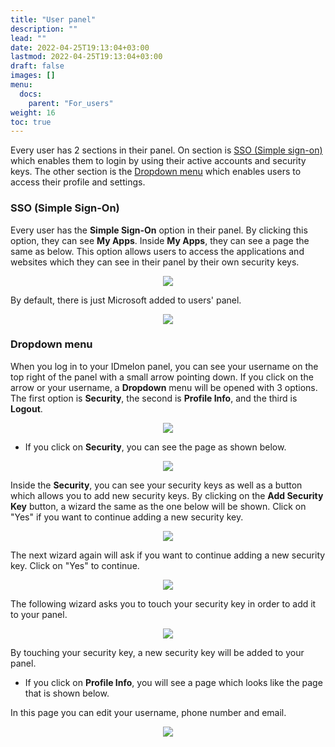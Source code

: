 ```yaml
---
title: "User panel"
description: ""
lead: ""
date: 2022-04-25T19:13:04+03:00
lastmod: 2022-04-25T19:13:04+03:00
draft: false
images: []
menu:
  docs:
    parent: "For_users"
weight: 16
toc: true
---
```


Every user has 2 sections in their panel. On section is [SSO (Simple sign-on)](#sso-(simple-sign-on)) which enables them to login by using their active accounts and
security keys. The other section is the [Dropdown menu](#dropdown-menu) which enables users to access their profile and settings.

### SSO (Simple Sign-On)

Every user has the **Simple Sign-On** option in their panel. By clicking this option, they can see **My Apps**. Inside **My Apps**, they can see a page the same as below.
This option allows users to access the applications and websites which they can see in their panel by their own security keys.

<p align="center">
    <img src="/images/vendor/UserPanel/myappsu_1.png" class="doc-img-frame">
</p>

By default, there is just Microsoft added to users' panel.

<p align="center">
    <img src="/images/vendor/UserPanel/myappsu_2.png" class="doc-img-frame">
</p>

### Dropdown menu

When you log in to your IDmelon panel, you can see your username on the top right of the panel with a small arrow pointing down.
If you click on the arrow or your username, a **Dropdown** menu will be opened with 3 options. The first option is **Security**,
the second is **Profile Info**, and the third is **Logout**.

<p align="center">
    <img src="/images/vendor/UserPanel/userpanel_s_1.png" class="doc-img-frame">
</p>

- If you click on **Security**, you can see the page as shown below.

<p align="center">
    <img src="/images/vendor/UserPanel/userpanel_s_2.png" class="doc-img-frame">
</p>

Inside the **Security**, you can see your security keys as well as a button which allows you to add new security keys.
By clicking on the **Add Security Key** button, a wizard the same as the one below will be shown. Click on "Yes" if you want to continue adding a new security key.

<p align="center">
    <img src="/images/vendor/UserPanel/userpanel_s_3.png" class="doc-img-frame">
</p>

The next wizard again will ask if you want to continue adding a new security key. Click on "Yes" to continue.

<p align="center">
    <img src="/images/vendor/UserPanel/userpanel_s_4.png" class="doc-img-frame">
</p>

The following wizard asks you to touch your security key in order to add it to your panel.

<p align="center">
    <img src="/images/vendor/UserPanel/userpanel_s_5.png" class="doc-img-frame">
</p>

By touching your security key, a new security key will be added to your panel.

- If you click on **Profile Info**, you will see a page which looks like the page that is shown below.

In this page you can edit your username, phone number and email.

<p align="center">
    <img src="/images/vendor/UserPanel/userpanel_s_6.png" class="doc-img-frame">
</p>
